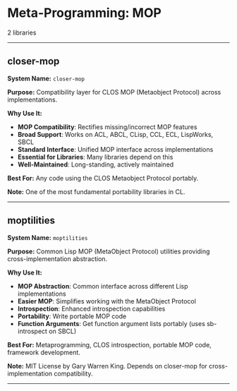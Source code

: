 # Meta-Programming: MOP

2 libraries

---

## closer-mop

**System Name:** `closer-mop`

**Purpose:** Compatibility layer for CLOS MOP (Metaobject Protocol) across implementations.

**Why Use It:**
- **MOP Compatibility**: Rectifies missing/incorrect MOP features
- **Broad Support**: Works on ACL, ABCL, CLisp, CCL, ECL, LispWorks, SBCL
- **Standard Interface**: Unified MOP interface across implementations
- **Essential for Libraries**: Many libraries depend on this
- **Well-Maintained**: Long-standing, actively maintained

**Best For:** Any code using the CLOS Metaobject Protocol portably.

**Note:** One of the most fundamental portability libraries in CL.

---


## moptilities

**System Name:** `moptilities`

**Purpose:** Common Lisp MOP (MetaObject Protocol) utilities providing cross-implementation abstraction.

**Why Use It:**
- **MOP Abstraction**: Common interface across different Lisp implementations
- **Easier MOP**: Simplifies working with the MetaObject Protocol
- **Introspection**: Enhanced introspection capabilities
- **Portability**: Write portable MOP code
- **Function Arguments**: Get function argument lists portably (uses sb-introspect on SBCL)

**Best For:** Metaprogramming, CLOS introspection, portable MOP code, framework development.

**Note:** MIT License by Gary Warren King. Depends on closer-mop for cross-implementation compatibility.

---


